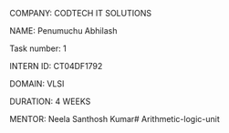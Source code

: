 COMPANY: CODTECH IT SOLUTIONS

NAME: Penumuchu Abhilash

Task number: 1

INTERN ID: CT04DF1792

DOMAIN: VLSI

DURATION: 4 WEEKS

MENTOR: Neela Santhosh Kumar# Arithmetic-logic-unit
